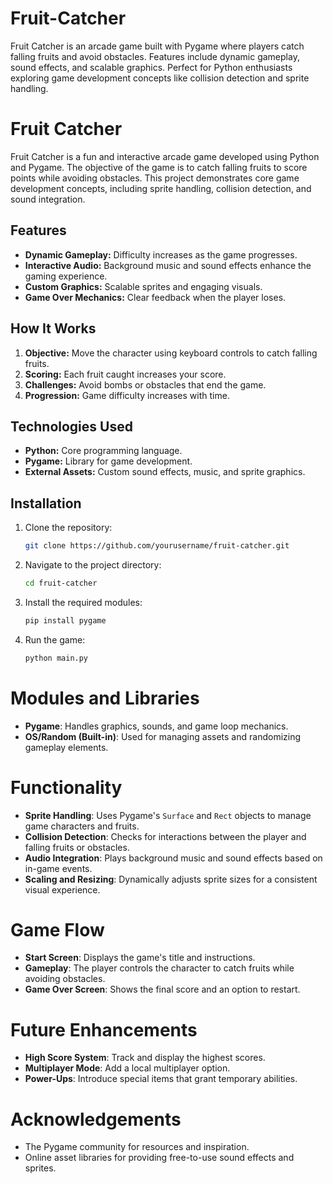 # Fruit-Catcher
Fruit Catcher is an arcade game built with Pygame where players catch falling fruits and avoid obstacles. Features include dynamic gameplay, sound effects, and scalable graphics. Perfect for Python enthusiasts exploring game development concepts like collision detection and sprite handling.

# Fruit Catcher
Fruit Catcher is a fun and interactive arcade game developed using Python and Pygame. The objective of the game is to catch falling fruits to score points while avoiding obstacles. This project demonstrates core game development concepts, including sprite handling, collision detection, and sound integration.

## Features
- **Dynamic Gameplay:** Difficulty increases as the game progresses.
- **Interactive Audio:** Background music and sound effects enhance the gaming experience.
- **Custom Graphics:** Scalable sprites and engaging visuals.
- **Game Over Mechanics:** Clear feedback when the player loses.

## How It Works
1. **Objective:** Move the character using keyboard controls to catch falling fruits.
2. **Scoring:** Each fruit caught increases your score.
3. **Challenges:** Avoid bombs or obstacles that end the game.
4. **Progression:** Game difficulty increases with time.

## Technologies Used
- **Python:** Core programming language.
- **Pygame:** Library for game development.
- **External Assets:** Custom sound effects, music, and sprite graphics.

## Installation
1. Clone the repository:
   ```bash
   git clone https://github.com/yourusername/fruit-catcher.git
   ```
2. Navigate to the project directory:
   ```bash
   cd fruit-catcher
   ```
3. Install the required modules:
   ```bash
   pip install pygame
   ```
4. Run the game:
   ```bash
   python main.py
   ```

# Modules and Libraries
- **Pygame**: Handles graphics, sounds, and game loop mechanics.
- **OS/Random (Built-in)**: Used for managing assets and randomizing gameplay elements.

# Functionality
- **Sprite Handling**: Uses Pygame's `Surface` and `Rect` objects to manage game characters and fruits.
- **Collision Detection**: Checks for interactions between the player and falling fruits or obstacles.
- **Audio Integration**: Plays background music and sound effects based on in-game events.
- **Scaling and Resizing**: Dynamically adjusts sprite sizes for a consistent visual experience.

# Game Flow
- **Start Screen**: Displays the game's title and instructions.
- **Gameplay**: The player controls the character to catch fruits while avoiding obstacles.
- **Game Over Screen**: Shows the final score and an option to restart.

# Future Enhancements
- **High Score System**: Track and display the highest scores.
- **Multiplayer Mode**: Add a local multiplayer option.
- **Power-Ups**: Introduce special items that grant temporary abilities.

# Acknowledgements
- The Pygame community for resources and inspiration.
- Online asset libraries for providing free-to-use sound effects and sprites.
